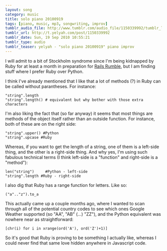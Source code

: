 ```yaml
---
layout: song
category: music
title: solo piano 20100919
tags: [piano, music, mp3, songwriting, improv]
tumblr_audio_file: http://www.tumblr.com/audio_file/1150339992/tumblr_l90489Xjib1qzo4ep
tumblr_url: http://t.yelyah.com/post/1150339992
tumblr_date: Sun, 19 Sep 2010 10:55:21
tumblr_type: audio
tumblr_teaser: yelyah - "solo piano 20100919" piano improv
---
```

I will admit to a bit of Stockholm syndrome since I'm being kidnapped by Ruby for at least a month in preparation for [Rails Rumble](http://railsrumble.com/), but I am finding stuff where I prefer Ruby over Python.

I think I've already mentioned that I like that a lot of methods (?) in Ruby can be called without parantheses. For instance:

    "string".length
    "string".length() # equivalent but why bother with those extra characters

I'm also liking the fact that (so far anyway) it seems that most things are methods of the object itself rather than an outside function. For instance, both of these are on the right side:

    "string".upper() #Python
    "string".upcase #Ruby

Whereas, if you want to get the length of a string, one of them is a left-side thing, and the other is a right-side thing. And why yes, I'm using such fabulous technical terms (I think left-side is a "function" and right-side is a "method"):

    len("string")     #Python - left-side
    "string".length #Ruby - right-side

I also dig that Ruby has a range function for letters. Like so:

    ("a".."z").to_a

This actually came up a couple months ago, where I wanted to scan through all of the potential country codes to see which ones Google Weather supported (so "AA", "AB" (...) "ZZ"), and the Python equivalent was nowhere near as straightforward:

    [chr(i) for i in xrange(ord('A'), ord('Z')+1)]

So it's good that Ruby is proving to be something I actually like, whereas I could never find that same love hidden anywhere in Javascript code.
